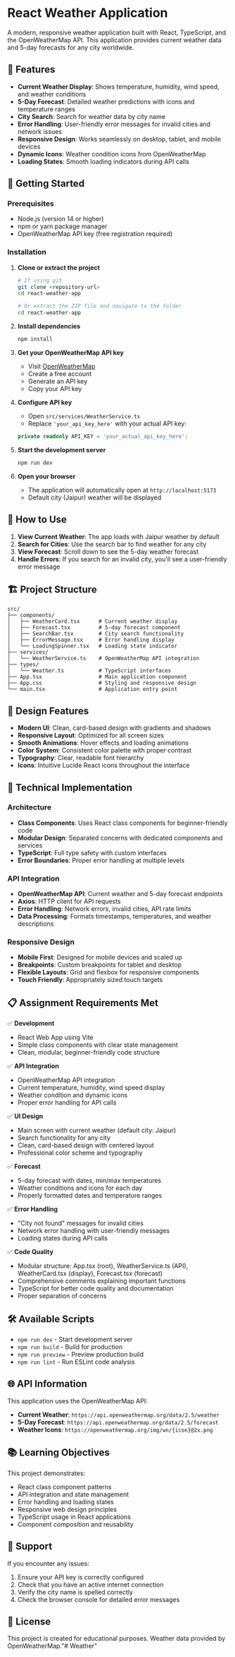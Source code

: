 # React Weather Application

A modern, responsive weather application built with React, TypeScript, and the OpenWeatherMap API. This application provides current weather data and 5-day forecasts for any city worldwide.

## 🌟 Features

- **Current Weather Display**: Shows temperature, humidity, wind speed, and weather conditions
- **5-Day Forecast**: Detailed weather predictions with icons and temperature ranges
- **City Search**: Search for weather data by city name
- **Error Handling**: User-friendly error messages for invalid cities and network issues
- **Responsive Design**: Works seamlessly on desktop, tablet, and mobile devices
- **Dynamic Icons**: Weather condition icons from OpenWeatherMap
- **Loading States**: Smooth loading indicators during API calls

## 🚀 Getting Started

### Prerequisites

- Node.js (version 14 or higher)
- npm or yarn package manager
- OpenWeatherMap API key (free registration required)

### Installation

1. **Clone or extract the project**
   ```bash
   # If using git
   git clone <repository-url>
   cd react-weather-app
   
   # Or extract the ZIP file and navigate to the folder
   cd react-weather-app
   ```

2. **Install dependencies**
   ```bash
   npm install
   ```

3. **Get your OpenWeatherMap API key**
   - Visit [OpenWeatherMap](https://openweathermap.org/api)
   - Create a free account
   - Generate an API key
   - Copy your API key

4. **Configure API key**
   - Open `src/services/WeatherService.ts`
   - Replace `'your_api_key_here'` with your actual API key:
   ```typescript
   private readonly API_KEY = 'your_actual_api_key_here';
   ```

5. **Start the development server**
   ```bash
   npm run dev
   ```

6. **Open your browser**
   - The application will automatically open at `http://localhost:5173`
   - Default city (Jaipur) weather will be displayed

## 📱 How to Use

1. **View Current Weather**: The app loads with Jaipur weather by default
2. **Search for Cities**: Use the search bar to find weather for any city
3. **View Forecast**: Scroll down to see the 5-day weather forecast
4. **Handle Errors**: If you search for an invalid city, you'll see a user-friendly error message

## 🏗️ Project Structure

```
src/
├── components/
│   ├── WeatherCard.tsx      # Current weather display
│   ├── Forecast.tsx         # 5-day forecast component
│   ├── SearchBar.tsx        # City search functionality
│   ├── ErrorMessage.tsx     # Error handling display
│   └── LoadingSpinner.tsx   # Loading state indicator
├── services/
│   └── WeatherService.ts    # OpenWeatherMap API integration
├── types/
│   └── Weather.ts           # TypeScript interfaces
├── App.tsx                  # Main application component
├── App.css                  # Styling and responsive design
└── main.tsx                 # Application entry point
```

## 🎨 Design Features

- **Modern UI**: Clean, card-based design with gradients and shadows
- **Responsive Layout**: Optimized for all screen sizes
- **Smooth Animations**: Hover effects and loading animations
- **Color System**: Consistent color palette with proper contrast
- **Typography**: Clear, readable font hierarchy
- **Icons**: Intuitive Lucide React icons throughout the interface

## 🔧 Technical Implementation

### Architecture
- **Class Components**: Uses React class components for beginner-friendly code
- **Modular Design**: Separated concerns with dedicated components and services
- **TypeScript**: Full type safety with custom interfaces
- **Error Boundaries**: Proper error handling at multiple levels

### API Integration
- **OpenWeatherMap API**: Current weather and 5-day forecast endpoints
- **Axios**: HTTP client for API requests
- **Error Handling**: Network errors, invalid cities, API rate limits
- **Data Processing**: Formats timestamps, temperatures, and weather descriptions

### Responsive Design
- **Mobile First**: Designed for mobile devices and scaled up
- **Breakpoints**: Custom breakpoints for tablet and desktop
- **Flexible Layouts**: Grid and flexbox for responsive components
- **Touch Friendly**: Appropriately sized touch targets

## 📋 Assignment Requirements Met

✅ **Development**
- React Web App using Vite
- Simple class components with clear state management
- Clean, modular, beginner-friendly code structure

✅ **API Integration**
- OpenWeatherMap API integration
- Current temperature, humidity, wind speed display
- Weather condition and dynamic icons
- Proper error handling for API calls

✅ **UI Design**
- Main screen with current weather (default city: Jaipur)
- Search functionality for any city
- Clean, card-based design with centered layout
- Professional color scheme and typography

✅ **Forecast**
- 5-day forecast with dates, min/max temperatures
- Weather conditions and icons for each day
- Properly formatted dates and temperature ranges

✅ **Error Handling**
- "City not found" messages for invalid cities
- Network error handling with user-friendly messages
- Loading states during API calls

✅ **Code Quality**
- Modular structure: App.tsx (root), WeatherService.ts (API), WeatherCard.tsx (display), Forecast.tsx (forecast)
- Comprehensive comments explaining important functions
- TypeScript for better code quality and documentation
- Proper separation of concerns

## 🛠️ Available Scripts

- `npm run dev` - Start development server
- `npm run build` - Build for production
- `npm run preview` - Preview production build
- `npm run lint` - Run ESLint code analysis

## 🌐 API Information

This application uses the OpenWeatherMap API:
- **Current Weather**: `https://api.openweathermap.org/data/2.5/weather`
- **5-Day Forecast**: `https://api.openweathermap.org/data/2.5/forecast`
- **Weather Icons**: `https://openweathermap.org/img/wn/{icon}@2x.png`

## 📚 Learning Objectives

This project demonstrates:
- React class component patterns
- API integration and state management
- Error handling and loading states
- Responsive web design principles
- TypeScript usage in React applications
- Component composition and reusability

## 🤝 Support

If you encounter any issues:
1. Ensure your API key is correctly configured
2. Check that you have an active internet connection
3. Verify the city name is spelled correctly
4. Check the browser console for detailed error messages

## 📄 License

This project is created for educational purposes. Weather data provided by OpenWeatherMap."# Weather" 
